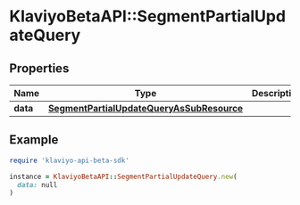 # KlaviyoBetaAPI::SegmentPartialUpdateQuery

## Properties

| Name | Type | Description | Notes |
| ---- | ---- | ----------- | ----- |
| **data** | [**SegmentPartialUpdateQueryAsSubResource**](SegmentPartialUpdateQueryAsSubResource.md) |  |  |

## Example

```ruby
require 'klaviyo-api-beta-sdk'

instance = KlaviyoBetaAPI::SegmentPartialUpdateQuery.new(
  data: null
)
```

